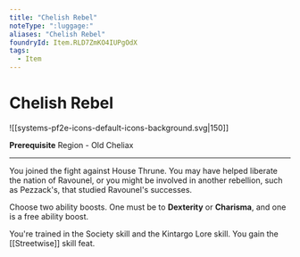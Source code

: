 ```yaml
---
title: "Chelish Rebel"
noteType: ":luggage:"
aliases: "Chelish Rebel"
foundryId: Item.RLD7ZmKO4IUPgOdX
tags:
  - Item
---
```


# Chelish Rebel
![[systems-pf2e-icons-default-icons-background.svg|150]]

**Prerequisite** Region - Old Cheliax

* * *

You joined the fight against House Thrune. You may have helped liberate the nation of Ravounel, or you might be involved in another rebellion, such as Pezzack's, that studied Ravounel's successes.

Choose two ability boosts. One must be to **Dexterity** or **Charisma**, and one is a free ability boost.

You're trained in the Society skill and the Kintargo Lore skill. You gain the [[Streetwise]] skill feat.
